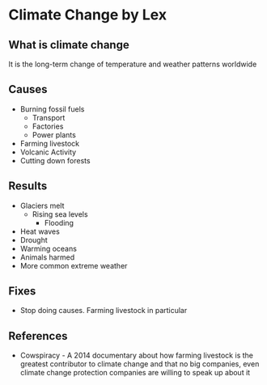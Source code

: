 # Climate Change by Lex

## What is climate change
It is the long-term change of temperature and weather patterns worldwide

## Causes
- Burning fossil fuels
  - Transport
  - Factories
  - Power plants
- Farming livestock
- Volcanic Activity
- Cutting down forests

## Results
- Glaciers melt
  - Rising sea levels
    - Flooding
- Heat waves
- Drought
- Warming oceans
- Animals harmed
- More common extreme weather

## Fixes
- Stop doing causes. Farming livestock in particular

## References
- Cowspiracy - A 2014 documentary about how farming livestock is the greatest contributor to climate change and that no big companies, even climate change protection companies are willing to speak up about it